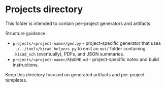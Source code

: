 # Projects directory

This folder is intended to contain per-project generators and artifacts.

Structure guidance:
- `projects/<project-name>/gen.py` - project-specific generator that uses
  `../../tools/kicad_helpers.py` to emit an `out/` folder containing
  `.kicad_sch` (eventually), PDFs, and JSON summaries.
- `projects/<project-name>/README.md` - project-specific notes and build
  instructions.

Keep this directory focused on generated artifacts and per-project templates.
